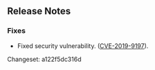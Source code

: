 ## Release Notes

### Fixes

-   Fixed security vulnerability. ([CVE-2019-9197](/security#CVE-2019-9197)).

Changeset: a122f5dc316d
